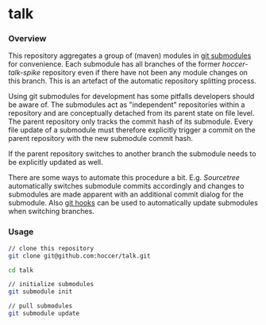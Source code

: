 talk
====

### Overview

This repository aggregates a group of (maven) modules in [git submodules](http://git-scm.com/docs/git-submodule) for convenience. Each submodule has all branches of the former _hoccer-talk-spike_ repository even if there have not been any module changes on this branch. This is an artefact of the automatic repository splitting process.

Using git submodules for development has some pitfalls developers should be aware of. The submodules act as "independent" repositories within a repository and are conceptually detached from its parent state on file level. The parent repository only tracks the commit hash of its submodule. Every file update of a submodule must therefore explicitly trigger a commit on the parent repository with the new submodule commit hash.

If the parent repository switches to another branch the submodule needs to be explicitly updated as well.

There are some ways to automate this procedure a bit. E.g. _Sourcetree_ automatically switches submodule commits accordingly and changes to submodules are made apparent with an additional commit dialog for the submodule. Also [git hooks](http://www.gluster.org/2014/05/keeping-git-submodules-in-sync-with-your-branches/) can be used to automatically update submodules when switching branches.

### Usage
```bash
// clone this repository
git clone git@github.com:hoccer/talk.git

cd talk

// initialize submodules
git submodule init

// pull submodules
git submodule update
```


